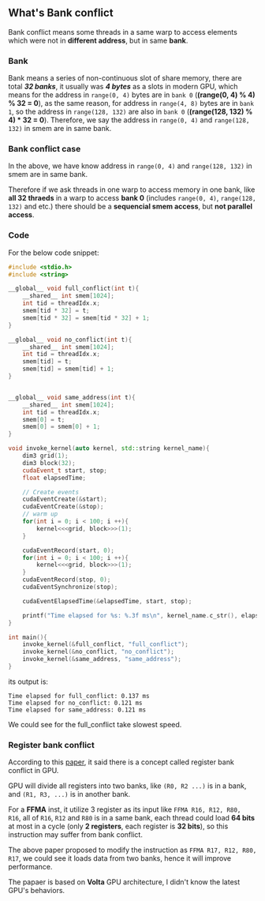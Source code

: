 ## What's Bank conflict
Bank conflict means some threads in a same warp to access elements which were not in **different address**, but in same **bank**.

### Bank
Bank means a series of non-continuous slot of share memory, there are total ***32 banks***, it usually was ***4 bytes*** as a slots in modern GPU, which means for the address in `range(0, 4)` bytes are in `bank 0` (**(range(0, 4) % 4) % 32 = 0**), as the same reason, for address in `range(4, 8)` bytes are in `bank 1`, so the address in `range(128, 132)` are also in `bank 0` (**(range(128, 132) % 4) * 32 = 0**).
Therefore, we say the address in `range(0, 4)` and `range(128, 132)` in smem are in same bank.

### Bank conflict case
In the above, we have know address in `range(0, 4)` and `range(128, 132)` in smem are in same bank.

Therefore if we ask threads in one warp to access memory in one bank, like **all 32 thraeds** in a warp to access **bank 0** (includes `range(0, 4)`, `range(128, 132)` and etc.) there should be a **sequencial smem access**, but **not parallel access**.


### Code
For the below code snippet:
```cpp
#include <stdio.h>
#include <string>

__global__ void full_conflict(int t){
    __shared__ int smem[1024];
    int tid = threadIdx.x;
    smem[tid * 32] = t;
    smem[tid * 32] = smem[tid * 32] + 1;
}

__global__ void no_conflict(int t){
    __shared__ int smem[1024];
    int tid = threadIdx.x;
    smem[tid] = t;
    smem[tid] = smem[tid] + 1;
}


__global__ void same_address(int t){
    __shared__ int smem[1024];
    int tid = threadIdx.x;
    smem[0] = t;
    smem[0] = smem[0] + 1;
}

void invoke_kernel(auto kernel, std::string kernel_name){
    dim3 grid(1);
    dim3 block(32);
    cudaEvent_t start, stop;
    float elapsedTime;

    // Create events
    cudaEventCreate(&start);
    cudaEventCreate(&stop);
    // warm up
    for(int i = 0; i < 100; i ++){
        kernel<<<grid, block>>>(1);
    }

    cudaEventRecord(start, 0);
    for(int i = 0; i < 100; i ++){
        kernel<<<grid, block>>>(1);
    }
    cudaEventRecord(stop, 0);
    cudaEventSynchronize(stop);

    cudaEventElapsedTime(&elapsedTime, start, stop);

    printf("Time elapsed for %s: %.3f ms\n", kernel_name.c_str(), elapsedTime);
}

int main(){
    invoke_kernel(&full_conflict, "full_conflict");
    invoke_kernel(&no_conflict, "no_conflict");
    invoke_kernel(&same_address, "same_address");
}
```

its output is:
```
Time elapsed for full_conflict: 0.137 ms
Time elapsed for no_conflict: 0.121 ms
Time elapsed for same_address: 0.121 ms
```

We could see for the full_conflict take slowest speed.


### Register bank conflict
According to this [paper](https://arxiv.org/pdf/1804.06826), it said there is a concept called register bank conflict in GPU.

GPU will divide all registers into two banks, like `(R0, R2 ...)` is in a bank, and `(R1, R3, ...)` is in another bank.

For a **FFMA** inst, it utilize 3 register as its input like `FFMA R16, R12, R80, R16`, all of `R16`, `R12` and `R80` is in a same bank, each thread could load **64 bits** at most in a cycle (only **2 registers**, each register is **32 bits**), so this instruction may suffer from bank conflict.

The above paper proposed to modify the instruction as `FFMA R17, R12, R80, R17`, we could see it loads data from two banks, hence it will improve performance.

The papaer is based on **Volta** GPU architecture, I didn't know the latest GPU's behaviors.